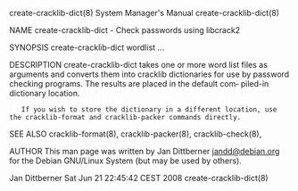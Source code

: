 create-cracklib-dict(8)                                                                  System Manager's Manual                                                                  create-cracklib-dict(8)

NAME
       create-cracklib-dict - Check passwords using libcrack2

SYNOPSIS
       create-cracklib-dict wordlist ...

DESCRIPTION
       create-cracklib-dict takes one or more word list files as arguments and converts them into cracklib dictionaries for use by password checking programs. The results are placed in the default com‐
       piled-in dictionary location.

       If you wish to store the dictionary in a different location, use the cracklib-format and cracklib-packer commands directly.

SEE ALSO
       cracklib-format(8), cracklib-packer(8), cracklib-check(8),

AUTHOR
       This man page was written by Jan Dittberner <jandd@debian.org> for the Debian GNU/Linux System (but may be used by others).

Jan Dittberner                                                                        Sat Jun 21 22:45:42 CEST 2008                                                               create-cracklib-dict(8)
